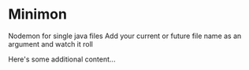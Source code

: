 # Minimon
Nodemon for single java files
Add your current or future file name as an argument and watch it roll

Here's some additional content...

